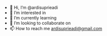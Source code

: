 - 👋 Hi, I’m @ardisuprieadi
- 👀 I’m interested in 
- 🌱 I’m currently learning 
- 💞️ I’m looking to collaborate on 
- 📫 How to reach me ardisuprieadi@gmail.com

<!---
ardisuprieadi/ardisuprieadi is a ✨ special ✨ repository because its `README.md` (this file) appears on your GitHub profile.
You can click the Preview link to take a look at your changes.
--->
